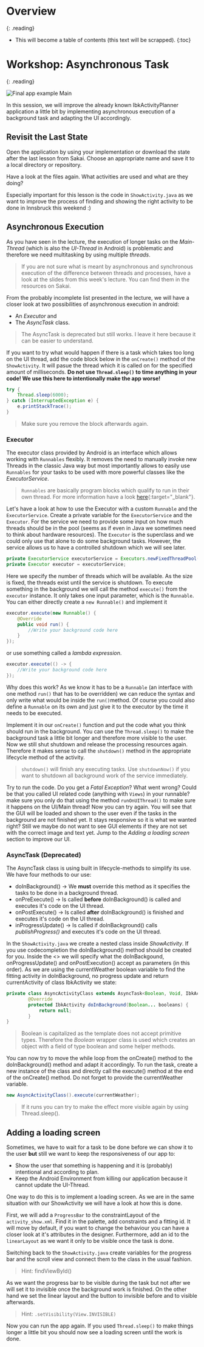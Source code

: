 # Overview
{: .reading}

* This will become a table of contents (this text will be scrapped).
{:toc}

# Workshop: Asynchronous Task
{: .reading}

![Final app example Main](../../assets/img/006_AsyncTask/AllScreens.png)


In this session, we will improve the already known IbkActivityPlanner application a little bit by implementing asynchronous execution of a background task and adapting the UI accordingly.

## Revisit the Last State

Open the application by using your implementation or download the state after the last lesson from Sakai.
Choose an appropriate name and save it to a local directory or repository.

Have a look at the files again.
What activities are used and what are they doing?

Especially important for this lesson is the code in `ShowActivity.java` as we want to improve the process of finding and showing the right activity to be done in Innsbruck this weekend :)

## Asynchronous Execution

As you have seen in the lecture, the execution of longer tasks on the *Main-Thread* (which is also the *UI-Thread* in Android) is problematic and therefore we need multitasking by using multiple *threads*.

>If you are not sure what is meant by asynchronous and synchronous execution of the difference between threads and processes, have a look at the slides from this week\'s lecture. You can find them in the resources on Sakai.

From the probably incomplete list presented in the lecture, we will have a closer look at two possibilities of asynchronous execution in android:
- An *Executor* and
- The *AsyncTask* class.
  
> The AsyncTask is deprecated but still works. I leave it here because it can be easier to understand.

If you want to try what would happen if there is a task which takes too long on the UI thread, add the code block below in the `onCreate()` method of the `ShowActivity`. It will pasue the thread which it is called on for the specified amount of milliseconds. 
**Do not use `Thread.sleep()` to time anything in your code! We use this here to intentionally make the app worse!** 

````Java
try {
    Thread.sleep(6000);
} catch (InterruptedException e) {
    e.printStackTrace();
}
````
> Make sure you remove the block afterwards again.

### Executor
The executor class provided by Android is an interface which allows working with `Runnables` flexibly. It removes the need to manually invoke new Threads in the classic Java way but most importantly allows to easily use `Runnables` for your tasks to be used with more powerful classes like the *ExecutorService*.
>`Runnables` are basically program blocks which qualify to run in their own thread. For more information have a look [here](https://developer.android.com/reference/java/lang/Runnable){:target="_blank"}.

Let\'s have a look at how to use the Executor with a custom `Runnable` and the `ExecutorService`. Create a private variable for the `ExecutorService` and the `Executor`. For the service we need to provide some input on how much threads should be in the pool (seems as if even in Java we sometimes need to think about hardware resources). The `Executor` is the superclass and we could only use that alone to do some background tasks. However, the service allows us to have a controlled shutdown which we will see later.

````Java
private ExecutorService executorService = Executors.newFixedThreadPool(2);
private Executor executor = executorService;
````
Here we specify the number of threads which will be available. As the size is fixed, the threads exist until the service is shutdown. To execute something in the background we will call the method `execute()` from the `executor` instance. It only takes one input parameter, which is the `Runnable`. You can either directly create a `new Runnable()` and implement it

````Java
executor.execute(new Runnable() {
	@Override
	public void run() {
		//Write your background code here
	}
});
````

or use something called a *lambda expression*.

````Java
executor.execute(() -> {
	//Write your background code here
});
````

Why does this work? As we know it has to be a `Runnable` (an interface with one method `run()` that has to be overridden) we can reduce the syntax and only write what would be inside the `run()`method. Of course you could also define a `Runnable` on its own and just give it to the executor by the time it needs to be executed.

Implement it in our `onCreate()` function and put the code what you think should run in the background. You can use the `Thread.sleep()` to make the background task a little bit longer and therefore more visible to the user. Now we still shut shutdown and release the processing resources again. Therefore it makes sense to call the `shutdown()` method in the appropriate lifecycle method of the activity. 

> `shutdown()` will finish any executing tasks. Use `shutdownNow()` if you want to shutdown all background work of the service immediately.

Try to run the code. Do you get a *Fatal Exception*? What went wrong? Could be that you called UI related code (anything with `Views`) in your runnable? make sure you only do that using the method `runOnUIThread()` to make sure it happens on the UI/Main thread! Now you can try again. You will see that the GUI will be loaded and shown to the user even if the tasks in the background are not finished yet. It stays responsive so it is what we wanted right? Still we maybe do not want to see GUI elements if they are not set with the correct image and text yet. Jump to the *Adding a loading screen* section to improve our UI.

### AsyncTask (Deprecated)

The AsyncTask class is using built in lifecycle-methods to simplify its use. We have four methods to our use:
- doInBackground() -> We **must** override this method as it specifies the tasks to be done in a background thread.
- onPreExecute() -> Is called **before** doInBackground() is called and executes it\'s code on the UI thread.
- onPostExecute() -> Is called **after** doInBackground() is finished and executes it\'s code on the UI thread.
- inProgressUpdate() -> Is called if doInBackground() calls *publishProgress()* and executes it\'s code on the UI thread.

In the `ShowActivity.java` we create a nested class inside *ShowActivity*. If you use codecompletion the doInBackground() method should be created for you. Inside the <> we will specify what the doInBackgound, onProgressUpdate() and onPostExecution() accept as parameters (in this order). As we are using the currentWeather boolean variable to find the fitting activity in doInBackground, no progress update and return currentActivity of class IbkActivity we state:
````Java
private class AsyncActivityClass extends AsyncTask<Boolean, Void, IbkActivity> {
        @Override
        protected IbkActivity doInBackground(Boolean... booleans) {
            return null;
        }
}
`````
>Boolean is capitalized as the template does not accept primitive types. Therefore the *Boolean* wrapper class is used which creates an object with a field of type boolean and some helper methods.

You can now try to move the while loop from the onCreate() method to the doInBackground() method and adapt it accordingly. To run the task, create a new instance of the class and directly call the execute() method at the end of the onCreate() method. Do not forget to provide the currentWeather variable.
````Java
new AsyncActivityClass().execute(currentWeather);
````

>If it runs you can try to make the effect more visible again by using Thread.sleep().

## Adding a loading screen

Sometimes, we have to wait for a task to be done before we can show it to the user **but** still we want to keep the responsiveness of our app to:
- Show the user that something is happening and it is (probably) intentional and according to plan.
- Keep the Android Environment from killing our application because it cannot update the UI-Thread.

One way to do this is to implement a loading screen. As we are in the same situation with our ShowActivity we will have a look at how this is done.

First, we will add a `ProgressBar` to the constraintLayout of the `activity_show.xml`. Find it in the palette, add constraints and a fitting id. It will move by default, if you want to change the behaviour you can have a closer look at it\'s attributes in the designer. Furthermore, add an id to the `linearLayout` as we want it only to be visible once the task is done.

Switching back to the `ShowActivity.java` create variables for the progress bar and the scroll view and connect them to the class in the usual fashion.
>Hint: findViewById()

As we want the progress bar to be visible during the task but not after we will set it to invisible once the background work is finished. On the other hand we set the linear layout and the button to invisible before and to visible afterwards.
>Hint: `.setVisibility(View.INVISIBLE)`

Now you can run the app again. If you used `Thread.sleep()` to make things longer a little bit you should now see a loading screen until the work is done. 
